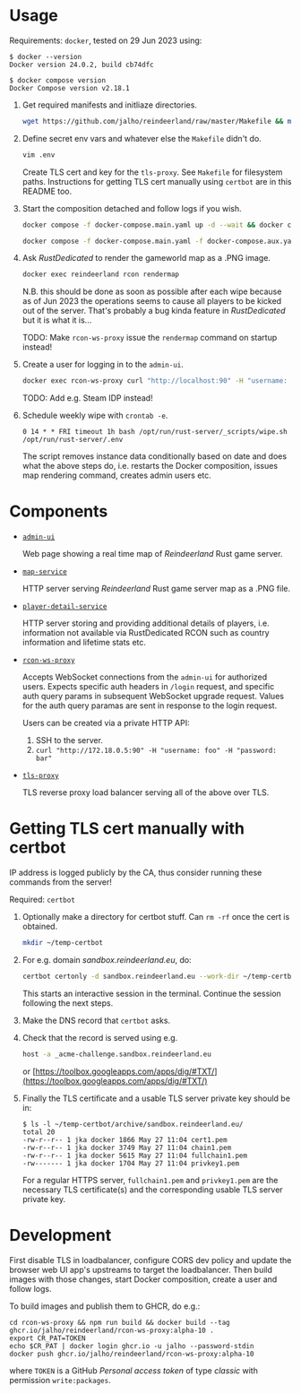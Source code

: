 # Usage

Requirements: `docker`, tested on 29 Jun 2023 using:

```
$ docker --version
Docker version 24.0.2, build cb74dfc

$ docker compose version
Docker Compose version v2.18.1
```

1. Get required manifests and initliaze directories.

   ```bash
   wget https://github.com/jalho/reindeerland/raw/master/Makefile && make
   ```

2. Define secret env vars and whatever else the `Makefile` didn't do.

   ```bash
   vim .env
   ```

   Create TLS cert and key for the `tls-proxy`. See `Makefile` for filesystem paths.
   Instructions for getting TLS cert manually using `certbot` are in this README too.

3. Start the composition detached and follow logs if you wish.

   ```bash
   docker compose -f docker-compose.main.yaml up -d --wait && docker compose -f docker-compose.aux.yaml up -d
   ```

   ```bash
   docker compose -f docker-compose.main.yaml -f docker-compose.aux.yaml logs -f
   ```

4. Ask _RustDedicated_ to render the gameworld map as a .PNG image.

   ```bash
   docker exec reindeerland rcon rendermap
   ```

   N.B. this should be done as soon as possible after each wipe because as of
   Jun 2023 the operations seems to cause all players to be kicked out of the
   server. That's probably a bug kinda feature in _RustDedicated_ but it is what
   it is...

   TODO: Make `rcon-ws-proxy` issue the `rendermap` command on startup instead!

5. Create a user for logging in to the `admin-ui`.

   ```bash
   docker exec rcon-ws-proxy curl "http://localhost:90" -H "username: foo" -H "password: bar"
   ```

   TODO: Add e.g. Steam IDP instead!

6. Schedule weekly wipe with `crontab -e`.

   ```
   0 14 * * FRI timeout 1h bash /opt/run/rust-server/_scripts/wipe.sh /opt/run/rust-server/.env
   ```

   The script removes instance data conditionally based on date and does what the above steps do, i.e. restarts the Docker composition, issues map rendering command, creates admin users etc.

# Components

- [`admin-ui`](./admin-ui)

  Web page showing a real time map of _Reindeerland_ Rust game server.

- [`map-service`](./map-service)

  HTTP server serving _Reindeerland_ Rust game server map as a .PNG file.

- [`player-detail-service`](./player-detail-service)

  HTTP server storing and providing additional details of players, i.e.
  information not available via RustDedicated RCON such as country information
  and lifetime stats etc.

- [`rcon-ws-proxy`](./rcon-ws-proxy)

  Accepts WebSocket connections from the `admin-ui` for authorized users.
  Expects specific auth headers in `/login` request, and specific auth query params
  in subsequent WebSocket upgrade request. Values for the auth query paramas are
  sent in response to the login request.

  Users can be created via a private HTTP API:

  1. SSH to the server.
  2. `curl "http://172.18.0.5:90" -H "username: foo" -H "password: bar"`

- [`tls-proxy`](./tls-proxy)

  TLS reverse proxy load balancer serving all of the above over TLS.

# Getting TLS cert manually with certbot

IP address is logged publicly by the CA, thus consider running these commands
from the server!

Required: `certbot`

1. Optionally make a directory for certbot stuff. Can `rm -rf` once the cert is
   obtained.

   ```bash
   mkdir ~/temp-certbot
   ```

2. For e.g. domain _sandbox.reindeerland.eu_, do:

   ```bash
   certbot certonly -d sandbox.reindeerland.eu --work-dir ~/temp-certbot/ --logs-dir ~/temp-certbot/ --config-dir ~/temp-certbot/ --manual --register-unsafely-without-email --preferred-challenges dns
   ```

   This starts an interactive session in the terminal. Continue the session
   following the next steps.

3. Make the DNS record that `certbot` asks.

4. Check that the record is served using e.g.

   ```bash
   host -a _acme-challenge.sandbox.reindeerland.eu
   ```

   or [https://toolbox.googleapps.com/apps/dig/#TXT/](https://toolbox.googleapps.com/apps/dig/#TXT/)

5. Finally the TLS certificate and a usable TLS server private key should be in:

   ```
   $ ls -l ~/temp-certbot/archive/sandbox.reindeerland.eu/
   total 20
   -rw-r--r-- 1 jka docker 1866 May 27 11:04 cert1.pem
   -rw-r--r-- 1 jka docker 3749 May 27 11:04 chain1.pem
   -rw-r--r-- 1 jka docker 5615 May 27 11:04 fullchain1.pem
   -rw------- 1 jka docker 1704 May 27 11:04 privkey1.pem
   ```

   For a regular HTTPS server, `fullchain1.pem` and `privkey1.pem` are the
   necessary TLS certificate(s) and the corresponding usable TLS server private
   key.

# Development

First disable TLS in loadbalancer, configure CORS dev policy and update the browser web UI app's upstreams to target the loadbalancer. Then build images with those changes, start Docker composition, create a user and follow logs.

To build images and publish them to GHCR, do e.g.:

```
cd rcon-ws-proxy && npm run build && docker build --tag ghcr.io/jalho/reindeerland/rcon-ws-proxy:alpha-10 .
export CR_PAT=TOKEN
echo $CR_PAT | docker login ghcr.io -u jalho --password-stdin
docker push ghcr.io/jalho/reindeerland/rcon-ws-proxy:alpha-10
```

where `TOKEN` is a GitHub _Personal access token_ of type _classic_ with permission `write:packages`.
